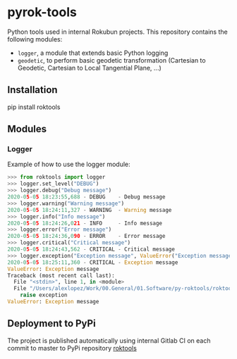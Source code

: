 # pyrok-tools

Python tools used in internal Rokubun projects. This repository contains the following modules:

- `logger`, a module that extends basic Python logging
- `geodetic`, to perform basic geodetic transformation (Cartesian to Geodetic,
  Cartesian to Local Tangential Plane, ...)


## Installation

pip install roktools

## Modules

### Logger

Example of how to use the logger module:
```python
>>> from roktools import logger
>>> logger.set_level("DEBUG")
>>> logger.debug("Debug message")
2020-05-05 18:23:55,688 - DEBUG    - Debug message
>>> logger.warning("Warning message")
2020-05-05 18:24:11,327 - WARNING  - Warning message
>>> logger.info("Info message")
2020-05-05 18:24:26,021 - INFO     - Info message
>>> logger.error("Error message")
2020-05-05 18:24:36,090 - ERROR    - Error message
>>> logger.critical("Critical message")
2020-05-05 18:24:43,562 - CRITICAL - Critical message
>>> logger.exception("Exception message", ValueError("Exception message")
2020-05-05 18:25:11,360 - CRITICAL - Exception message
ValueError: Exception message
Traceback (most recent call last):
  File "<stdin>", line 1, in <module>
  File "/Users/alexlopez/Work/00.General/01.Software/py-roktools/roktools/logger.py", line 46, in exception
    raise exception
ValueError: Exception message
```


## Deployment to PyPi

The project is published automatically using internal Gitlab CI on each commit to master to PyPi repository [roktools](https://pypi.org/project/roktools/)

    

